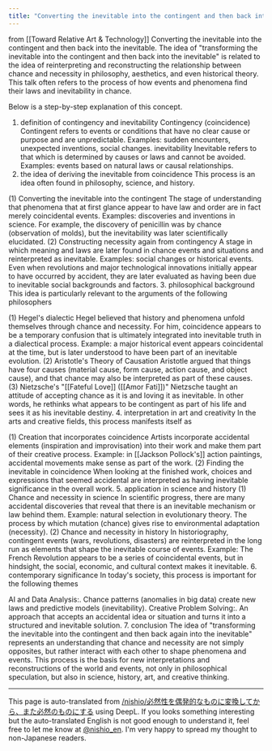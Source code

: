 ```yaml
---
title: "Converting the inevitable into the contingent and then back into the inevitable."
---
```


from  [[Toward Relative Art & Technology]]
Converting the inevitable into the contingent and then back into the inevitable.
The idea of "transforming the inevitable into the contingent and then back into the inevitable" is related to the idea of reinterpreting and reconstructing the relationship between chance and necessity in philosophy, aesthetics, and even historical theory. This talk often refers to the process of how events and phenomena find their laws and inevitability in chance.

Below is a step-by-step explanation of this concept.

1. definition of contingency and inevitability
Contingency (coincidence)
Contingent refers to events or conditions that have no clear cause or purpose and are unpredictable.
Examples: sudden encounters, unexpected inventions, social changes.
inevitability
Inevitable refers to that which is determined by causes or laws and cannot be avoided.
Examples: events based on natural laws or causal relationships.
2. the idea of deriving the inevitable from coincidence
This process is an idea often found in philosophy, science, and history.

(1) Converting the inevitable into the contingent
The stage of understanding that phenomena that at first glance appear to have law and order are in fact merely coincidental events.
Examples: discoveries and inventions in science.
For example, the discovery of penicillin was by chance (observation of molds), but the inevitability was later scientifically elucidated.
(2) Constructing necessity again from contingency
A stage in which meaning and laws are later found in chance events and situations and reinterpreted as inevitable.
Examples: social changes or historical events.
Even when revolutions and major technological innovations initially appear to have occurred by accident, they are later evaluated as having been due to inevitable social backgrounds and factors.
3. philosophical background
This idea is particularly relevant to the arguments of the following philosophers

(1) Hegel's dialectic
Hegel believed that history and phenomena unfold themselves through chance and necessity.
For him, coincidence appears to be a temporary confusion that is ultimately integrated into inevitable truth in a dialectical process.
Example: a major historical event appears coincidental at the time, but is later understood to have been part of an inevitable evolution.
(2) Aristotle's Theory of Causation
Aristotle argued that things have four causes (material cause, form cause, action cause, and object cause), and that chance may also be interpreted as part of these causes.
(3) Nietzsche's "[[Fateful Love]] ([[Amor Fati]])"
Nietzsche taught an attitude of accepting chance as it is and loving it as inevitable.
In other words, he rethinks what appears to be contingent as part of his life and sees it as his inevitable destiny.
4. interpretation in art and creativity
In the arts and creative fields, this process manifests itself as

(1) Creation that incorporates coincidence
Artists incorporate accidental elements (inspiration and improvisation) into their work and make them part of their creative process.
Example: in [[Jackson Pollock's]] action paintings, accidental movements make sense as part of the work.
(2) Finding the inevitable in coincidence
When looking at the finished work, choices and expressions that seemed accidental are interpreted as having inevitable significance in the overall work.
5. application in science and history
(1) Chance and necessity in science
In scientific progress, there are many accidental discoveries that reveal that there is an inevitable mechanism or law behind them.
Example: natural selection in evolutionary theory.
The process by which mutation (chance) gives rise to environmental adaptation (necessity).
(2) Chance and necessity in history
In historiography, contingent events (wars, revolutions, disasters) are reinterpreted in the long run as elements that shape the inevitable course of events.
Example: The French Revolution appears to be a series of coincidental events, but in hindsight, the social, economic, and cultural context makes it inevitable.
6. contemporary significance
In today's society, this process is important for the following themes

AI and Data Analysis:.
Chance patterns (anomalies in big data) create new laws and predictive models (inevitability).
Creative Problem Solving:.
An approach that accepts an accidental idea or situation and turns it into a structured and inevitable solution.
7. conclusion
The idea of "transforming the inevitable into the contingent and then back again into the inevitable" represents an understanding that chance and necessity are not simply opposites, but rather interact with each other to shape phenomena and events. This process is the basis for new interpretations and reconstructions of the world and events, not only in philosophical speculation, but also in science, history, art, and creative thinking.


---
This page is auto-translated from [/nishio/必然性を偶発的なものに変換してから、また必然のものにする](https://scrapbox.io/nishio/必然性を偶発的なものに変換してから、また必然のものにする) using DeepL. If you looks something interesting but the auto-translated English is not good enough to understand it, feel free to let me know at [@nishio_en](https://twitter.com/nishio_en). I'm very happy to spread my thought to non-Japanese readers.